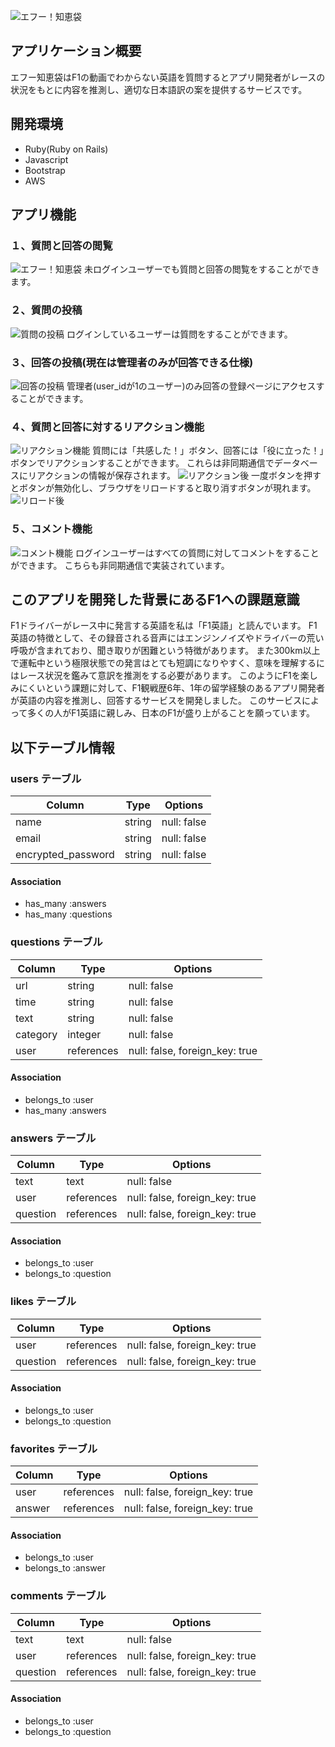 ![エフー！知恵袋](https://gyazo.com/2227d0e090f13a2ae60c6bc0e97d0ca0)

## アプリケーション概要
エフー知恵袋はF1の動画でわからない英語を質問するとアプリ開発者がレースの状況をもとに内容を推測し、適切な日本語訳の案を提供するサービスです。

## 開発環境
* Ruby(Ruby on Rails)
* Javascript
* Bootstrap
* AWS

## アプリ機能
### １、質問と回答の閲覧
![エフー！知恵袋](https://i.gyazo.com/2227d0e090f13a2ae60c6bc0e97d0ca0.png)
未ログインユーザーでも質問と回答の閲覧をすることができます。

### ２、質問の投稿
![質問の投稿](https://gyazo.com/6097fdc189634338d99fd02c945d335b)
ログインしているユーザーは質問をすることができます。

### ３、回答の投稿(現在は管理者のみが回答できる仕様)
![回答の投稿](https://gyazo.com/783a37c52a2af0d5cdaf8ac382bf3af8)
管理者(user_idが1のユーザー)のみ回答の登録ページにアクセスすることができます。

### ４、質問と回答に対するリアクション機能
![リアクション機能](https://gyazo.com/1445a3ca89ceb32ac9339bad345e882e)
質問には「共感した！」ボタン、回答には「役に立った！」ボタンでリアクションすることができます。
これらは非同期通信でデータベースにリアクションの情報が保存されます。
![リアクション後](https://gyazo.com/365ed1fa9638d334a925a0cdcc65b97f)
一度ボタンを押すとボタンが無効化し、ブラウザをリロードすると取り消すボタンが現れます。
![リロード後](https://gyazo.com/36ae8833f455416457469492c6209147)

### ５、コメント機能
![コメント機能](https://gyazo.com/d1783dc06b114d609f1aa3901ccc7c74)
ログインユーザーはすべての質問に対してコメントをすることができます。
こちらも非同期通信で実装されています。

## このアプリを開発した背景にあるF1への課題意識
F1ドライバーがレース中に発言する英語を私は「F1英語」と読んでいます。
F1英語の特徴として、その録音される音声にはエンジンノイズやドライバーの荒い呼吸が含まれており、聞き取りが困難という特徴があります。
また300km以上で運転中という極限状態での発言はとても短調になりやすく、意味を理解するにはレース状況を鑑みて意訳を推測をする必要があります。
このようにF1を楽しみにくいという課題に対して、F1観戦歴6年、1年の留学経験のあるアプリ開発者が英語の内容を推測し、回答するサービスを開発しました。
このサービスによって多くの人がF1英語に親しみ、日本のF1が盛り上がることを願っています。


## 以下テーブル情報

### users テーブル

| Column             | Type   | Options     |
| ------------------ | ------ | ----------- |
| name               | string | null: false |
| email              | string | null: false |
| encrypted_password | string | null: false |

#### Association
* has_many :answers
* has_many :questions

### questions テーブル

| Column   | Type       | Options                        |
| -------- | ---------- | ------------------------------ |
| url      | string     | null: false                    |
| time     | string     | null: false                    |
| text     | string     | null: false                    |
| category | integer    | null: false                    |
| user     | references | null: false, foreign_key: true |

#### Association
* belongs_to :user
* has_many :answers

### answers テーブル

| Column   | Type       | Options                        |
| -------- | ---------- | ------------------------------ |
| text     | text       | null: false                    |
| user     | references | null: false, foreign_key: true |
| question | references | null: false, foreign_key: true |

#### Association
* belongs_to :user
* belongs_to :question

### likes テーブル

| Column   | Type       | Options                        |
| -------- | ---------- | ------------------------------ |
| user     | references | null: false, foreign_key: true |
| question | references | null: false, foreign_key: true |

#### Association
* belongs_to :user
* belongs_to :question

### favorites テーブル

| Column   | Type       | Options                        |
| -------- | ---------- | ------------------------------ |
| user     | references | null: false, foreign_key: true |
| answer   | references | null: false, foreign_key: true |

#### Association
* belongs_to :user
* belongs_to :answer

### comments テーブル

| Column   | Type       | Options                        |
| -------- | ---------- | ------------------------------ |
| text     | text       | null: false                    |
| user     | references | null: false, foreign_key: true |
| question | references | null: false, foreign_key: true |

#### Association
* belongs_to :user
* belongs_to :question